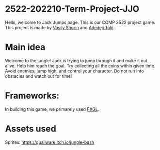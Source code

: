 # 2522-202210-Term-Project-JJO

Hello, welcome to Jack Jumps page. This is our COMP 2522 project game. This project is made by [Vasily Shorin](https://github.com/vasshorin) and [Adedeji Toki](https://github.com/Davedeji). 

# Main idea
Welcome to the jungle! Jack is trying to jump through it and make it out alive. Help him reach the goal. Try collecting all the coins within given time. Avoid enemies, jump high, and control your character. Do not run into obstacles and watch out for time!

# Frameworks:
In building this game, we primarely used [FXGL](https://github.com/AlmasB/FXGL). 

# Assets used
Sprites: https://quailware.itch.io/jungle-bash
